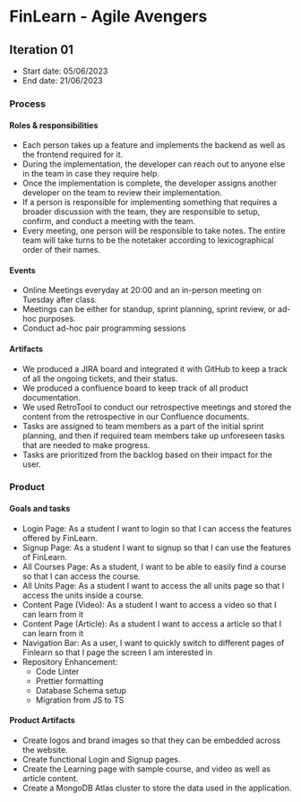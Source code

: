 # FinLearn - Agile Avengers

## Iteration 01

- Start date: 05/06/2023
- End date: 21/06/2023

### Process

#### Roles & responsibilities

- Each person takes up a feature and implements the backend as well as the frontend required for it.
- During the implementation, the developer can reach out to anyone else in the team in case they require help.
- Once the implementation is complete, the developer assigns another developer on the team to review their implementation.
- If a person is responsible for implementing something that requires a broader discussion with the team, they are responsible to setup, confirm, and conduct a meeting with the team.
- Every meeting, one person will be responsible to take notes. The entire team will take turns to be the notetaker according to lexicographical order of their names.

#### Events

- Online Meetings everyday at 20:00 and an in-person meeting on Tuesday after class.
- Meetings can be either for standup, sprint planning, sprint review, or ad-hoc purposes.
- Conduct ad-hoc pair programming sessions

#### Artifacts

- We produced a JIRA board and integrated it with GitHub to keep a track of all the ongoing tickets, and their status.
- We produced a confluence board to keep track of all product documentation.
- We used RetroTool to conduct our retrospective meetings and stored the content from the retrospective in our Confluence documents.
- Tasks are assigned to team members as a part of the initial sprint planning, and then if required team members take up unforeseen tasks that are needed to make progress.
- Tasks are prioritized from the backlog based on their impact for the user.

### Product

#### Goals and tasks

- Login Page: As a student I want to login so that I can access the features offered by FinLearn.
- Signup Page: As a student I want to signup so that I can use the features of FinLearn.
- All Courses Page: As a student, I want to be able to easily find a course so that I can access the course.
- All Units Page: As a student I want to access the all units page so that I access the units inside a course.
- Content Page (Video): As a student I want to access a video so that I can learn from it
- Content Page (Article): As a student I want to access a article so that I can learn from it
- Navigation Bar: As a user, I want to quickly switch to different pages of Finlearn so that I page the screen I am interested in
- Repository Enhancement:
  - Code Linter
  - Prettier formatting
  - Database Schema setup
  - Migration from JS to TS

#### Product Artifacts

- Create logos and brand images so that they can be embedded across the website.
- Create functional Login and Signup pages.
- Create the Learning page with sample course, and video as well as article content.
- Create a MongoDB Atlas cluster to store the data used in the application.
